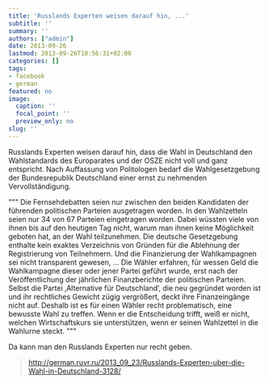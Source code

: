 ```yaml
---
title: 'Russlands Experten weisen darauf hin, ...'
subtitle: ''
summary: ''
authors: ["admin"]
date: 2013-09-26
lastmod: 2013-09-26T10:56:31+02:00
categories: []
tags:
- facebook
- german
featured: no
image:
  caption: ''
  focal_point: ''
  preview_only: no
slug: ''
---
```

Russlands Experten weisen darauf hin, dass die Wahl in Deutschland den Wahlstandards des Europarates und der OSZE nicht voll und ganz entspricht. Nach Auffassung von Politologen bedarf die Wahlgesetzgebung der Bundesrepublik Deutschland einer ernst zu nehmenden Vervollständigung.

"""
Die Fernsehdebatten seien nur zwischen den beiden Kandidaten der führenden politischen Parteien ausgetragen worden. In den Wahlzetteln seien nur 34 von 67 Parteien eingetragen worden. Dabei wüssten viele von ihnen bis auf den heutigen Tag nicht, warum man ihnen keine Möglichkeit geboten hat, an der Wahl teilzunehmen. Die deutsche Gesetzgebung enthalte kein exaktes Verzeichnis von Gründen für die Ablehnung der Registrierung von Teilnehmern. Und die Finanzierung der Wahlkampagnen sei nicht transparent gewesen, ... 
Die Wähler erfahren, für wessen Geld die Wahlkampagne dieser oder jener Partei geführt wurde, erst nach der Veröffentlichung der jährlichen Finanzberichte der politischen Parteien. Selbst die Partei ‚Alternative für Deutschland’, die neu gegründet worden ist und ihr rechtliches Gewicht zügig vergrößert, deckt ihre Finanzeingänge nicht auf. Deshalb ist es für einen Wähler recht problematisch, eine bewusste Wahl zu treffen. Wenn er die Entscheidung trifft, weiß er nicht, welchen Wirtschaftskurs sie unterstützen, wenn er seinen Wahlzettel in die Wahlurne steckt.
"""

Da kann man den Russlands Experten nur recht geben.
> http://german.ruvr.ru/2013_09_23/Russlands-Experten-uber-die-Wahl-in-Deutschland-3128/


